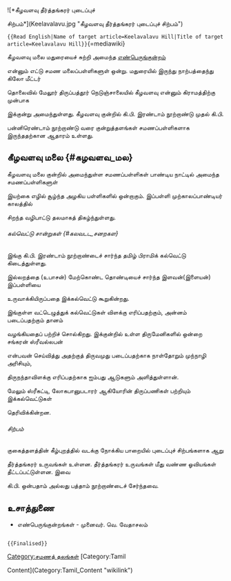 ![*கீழவளவு தீர்த்தங்கரர் புடைப்புச்
சிற்பம்*](Keelavalavu.jpg "கீழவளவு தீர்த்தங்கரர் புடைப்புச் சிற்பம்")
`{{Read English|Name of target article=Keelavalavu Hill|Title of target article=Keelavalavu Hill}}`{=mediawiki}
கீழவளவு மலை மதுரையைச் சுற்றி அமைந்த [எண்பெருங்குன்றம்](எண்பெருங்குன்றம் "wikilink")
என்னும் எட்டு சமண மலைப்பள்ளிகளுள் ஒன்று. மதுரையில் இருந்து நாற்பத்தைந்து கிலோ மீட்டர்
தொலைவில் மேலூர் திருப்பத்தூர் நெடுஞ்சாலையில் கீழவளவு என்னும் கிராமத்திற்கு முன்பாக
இக்குன்று அமைந்துள்ளது. கீழவளவு குன்றில் கி.பி. இரண்டாம் நூற்றாண்டு முதல் கி.பி.
பன்னிரெண்டாம் நூற்றாண்டு வரை குன்றுத்தளங்கள் சமணப்பள்ளிகளாக இருந்ததற்கான ஆதாரம் உள்ளது.

## கீழவளவு மலை {#கழவளவ_மல}

கீழவளவு மலை குன்றில் அமைந்துள்ள சமணப்பள்ளிகள் பாண்டிய நாட்டில் அமைந்த சமணப்பள்ளிகளுள்
இயற்கை எழில் சூழ்ந்த அழகிய பள்ளிகளில் ஒன்றாகும். இப்பள்ளி முற்காலப்பாண்டியர் காலத்தில்
சிறந்த வழிபாட்டு தலமாகத் திகழ்ந்துள்ளது.

###### கல்வெட்டு சான்றுகள் {#கலவடட_சனறகள}

இங்கு கி.பி. இரண்டாம் நூற்றாண்டைச் சார்ந்த தமிழ் பிராமிக் கல்வெட்டு கிடைத்துள்ளது.
இல்லறத்தை (உபாசன்) மேற்கொண்ட தொண்டியைச் சார்ந்த இளவன்(இளையன்) இப்பள்ளியை
உருவாக்கியிருப்பதை இக்கல்வெட்டு கூறுகின்றது.

இங்குள்ள வட்டெழுத்துக் கல்வெட்டுகள் விளக்கு எரிப்பதற்கும், அன்னம் படைப்பதற்கும் தானம்
வழங்கியதைப் பற்றிச் சொல்கிறது. இக்குன்றில் உள்ள திருமேனிகளில் ஒன்றை சங்கரன் ஸ்ரீவல்லபன்
என்பவன் செய்வித்து அதற்குத் திருவமுது படைப்பதற்காக நாள்தோறும் முந்நாழி அரிசியும்,
திருநந்தாவிளக்கு எரிப்பதற்காக ஐம்பது ஆடுகளும் அளித்துள்ளான்.

மேலும் ஸ்ரீகட்டி, லோகபானுபடாரர் ஆகியோரின் திருப்பணிகள் பற்றியும் இக்கல்வெட்டுகள்
தெரிவிக்கின்றன.

###### சிற்பம்

குகைத்தளத்தின் கீழ்புறத்தில் வடக்கு நோக்கிய பாறையில் புடைப்புச் சிற்பங்களாக ஆறு
தீர்த்தங்கரர் உருவங்கள் உள்ளன. தீர்த்தங்கரர் உருவங்கள் மீது வண்ண ஓவியங்கள் தீட்டப்பட்டுள்ளன. இவை
கி.பி. ஒன்பதாம் அல்லது பத்தாம் நூற்றாண்டைச் சேர்ந்தவை.

## உசாத்துணை

-   எண்பெருங்குன்றங்கள் - முனைவர். வெ. வேதாசலம்

```{=mediawiki}
{{Finalised}}
```
[Category:சமணத் தலங்கள்](Category:சமணத்_தலங்கள் "wikilink") [Category:Tamil
Content](Category:Tamil_Content "wikilink")
